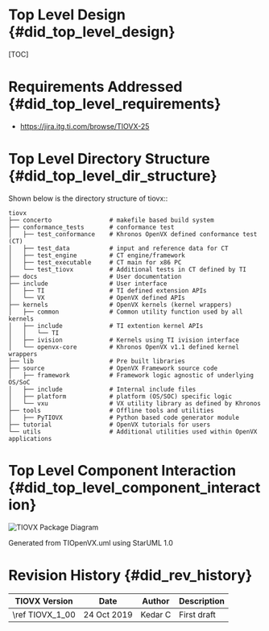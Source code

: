 # Top Level Design {#did_top_level_design}

[TOC]

# Requirements Addressed {#did_top_level_requirements}

- https://jira.itg.ti.com/browse/TIOVX-25

# Top Level Directory Structure {#did_top_level_dir_structure}

Shown below is the directory structure of tiovx::

    tiovx
    ├── concerto                # makefile based build system
    ├── conformance_tests       # conformance test
    │   ├── test_conformance    # Khronos OpenVX defined conformance test (CT)
    │   ├── test_data           # input and reference data for CT
    │   ├── test_engine         # CT engine/framework
    │   ├── test_executable     # CT main for x86 PC
    │   └── test_tiovx          # Additional tests in CT defined by TI
    ├── docs                    # User documentation
    ├── include                 # User interface
    │   ├── TI                  # TI defined extension APIs
    │   └── VX                  # OpenVX defined APIs
    ├── kernels                 # OpenVX kernels (kernel wrappers)
    │   ├── common              # Common utility function used by all kernels
    │   ├── include             # TI extention kernel APIs
    │   │   └── TI
    │   ├── ivision             # Kernels using TI ivision interface
    │   └── openvx-core         # Khronos OpenVX v1.1 defined kernel wrappers
    ├── lib                     # Pre built libraries
    ├── source                  # OpenVX Framework source code
    │   ├── framework           # Framework logic agnostic of underlying OS/SoC
    │   ├── include             # Internal include files
    │   ├── platform            # platform (OS/SOC) specific logic
    │   └── vxu                 # VX utility library as defined by Khronos
    ├── tools                   # Offline tools and utilities
    │   ├── PyTIOVX             # Python based code generator module
    ├── tutorial                # OpenVX tutorials for users
    └── utils                   # Additional utilities used within OpenVX applications


# Top Level Component Interaction {#did_top_level_component_interaction}

![](TIOpenVX-PackageDiagram.jpg "TIOVX Package Diagram")

Generated from TIOpenVX.uml using StarUML 1.0

# Revision History {#did_rev_history}

TIOVX Version      | Date          | Author             | Description
-------------------|---------------|--------------------|------------
\ref TIOVX_1_00   | 24 Oct  2019  | Kedar C            | First draft
